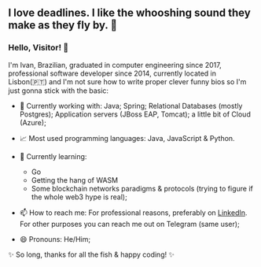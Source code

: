 ## I love deadlines. I like the whooshing sound they make as they fly by. 💨

### Hello, Visitor! 👋

I'm Ivan, Brazilian, graduated in computer engineering since 2017, professional software developer since 2014, currently located in Lisbon(🇵🇹) and I'm not sure how to write proper clever funny bios so I'm just gonna stick with the basic: 

- 🔭 Currently working with: Java; Spring; Relational Databases (mostly Postgres); Application servers (JBoss EAP, Tomcat); a little bit of Cloud (Azure);

- 📈 Most used programming languages: Java, JavaScript & Python.

- 🌱 Currently learning: 
  * Go
  * Getting the hang of WASM
  * Some blockchain networks paradigms & protocols (trying to figure if the whole web3 hype is real);

- 📫 How to reach me: For professional reasons, preferably on [LinkedIn](https://www.linkedin.com/in/zucchivan/). For other purposes you can reach me out on Telegram (same user);

- 😄 Pronouns: He/Him;

✨ So long, thanks for all the fish & happy coding! ✨
